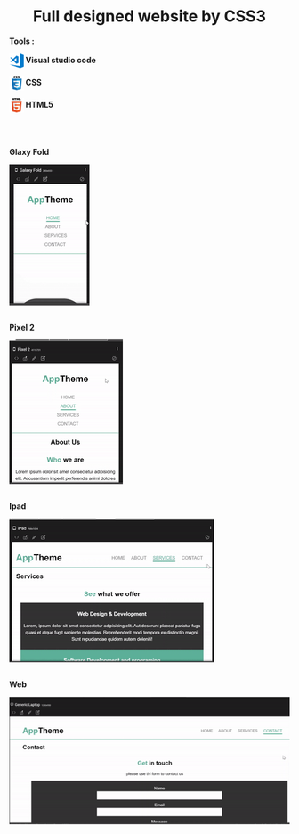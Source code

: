 <p align="center"  >
 <strong > 


  <h1 align="center"> Full designed website by CSS3 </h1> </ strong>
 


<p> Tools :</p >

<img align="center" alt="Visual Studio Code" width="26px" src="https://raw.githubusercontent.com/github/explore/80688e429a7d4ef2fca1e82350fe8e3517d3494d/topics/visual-studio-code/visual-studio-code.png" /> Visual studio code
<br>

<img align="center" alt="CSS3" width="26px" src="https://raw.githubusercontent.com/github/explore/80688e429a7d4ef2fca1e82350fe8e3517d3494d/topics/css/css.png" /> CSS<br>

<img align="center" alt="HTML5" width="26px" src="https://raw.githubusercontent.com/github/explore/80688e429a7d4ef2fca1e82350fe8e3517d3494d/topics/html/html.png" /> HTML5<br>
    


<br>
<br>



 <p align="center">
 <p> Glaxy Fold</p >
  <img align="center"  src="https://github.com/hesspearl/AppTheme/blob/master/images/gifs/galaxyFold.gif" />
 <br>
 <br>
  <p> Pixel 2</p >
 <img align="center"  src="https://github.com/hesspearl/AppTheme/blob/master/images/gifs/pixel.gif" />
  <br>
 <br>
  <p> Ipad</p >
 <img align="center"  src="https://github.com/hesspearl/AppTheme/blob/master/images/gifs/ipad.gif" />
  <br>
 <br>
  <p> Web </p >
 <img align="center"  src="https://github.com/hesspearl/AppTheme/blob/master/images/gifs/web.gif" />
  <br>
 <br>
</p>


</p>
